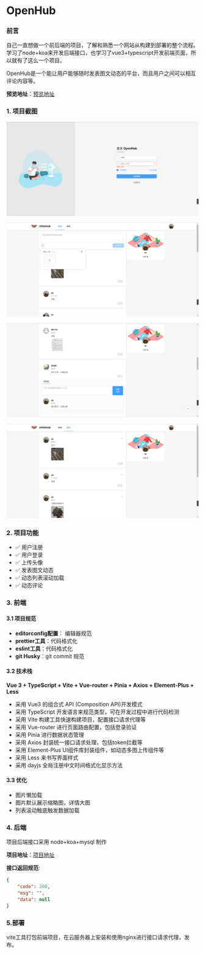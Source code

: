 # OpenHub

### 前言

自己一直想做一个前后端的项目，了解和熟悉一个网站从构建到部署的整个流程。学习了node+koa来开发后端接口，也学习了vue3+typescript开发前端页面，所以就有了这么一个项目。

OpenHub是一个能让用户能够随时发表图文动态的平台，而且用户之间可以相互评论内容等。

**预览地址**：[预览地址](http://119.3.19.117) 

### 1.  项目截图

 ![1](https://raw.githubusercontent.com/QuanMiny/Images/main/openhub_images/1.jpg) 

 ![2](https://raw.githubusercontent.com/QuanMiny/Images/main/openhub_images/2.jpg) 

 ![3](https://raw.githubusercontent.com/QuanMiny/Images/main/openhub_images/3.jpg) 

 ![4](https://raw.githubusercontent.com/QuanMiny/Images/main/openhub_images/4.jpg) 

### 2.  项目功能
- ✅ 用户注册
- ✅ 用户登录
- ✅ 上传头像
- ✅ 发表图文动态
- ✅ 动态列表滚动加载
- ✅ 动态评论

### 3. 前端

#### 3.1 项目规范
- **editorconfig配置**： 编辑器规范
- **prettier工具**：代码格式化
- **eslint工具**：代码格式化
- **git Husky**：git commit 规范

#### 3.2 技术栈
**Vue 3 + TypeScript + Vite + Vue-router + Pinia + Axios + Element-Plus + Less**

- 采用 Vue3 的组合式 API (Composition API)开发模式
- 采用 TypeScript 开发语言来规范类型，可在开发过程中进行代码检测
- 采用 Vite 构建工具快速构建项目，配置接口请求代理等
- 采用 Vue-router 进行页面路由配置，包括登录验证
- 采用 Pinia 进行数据状态管理
- 采用 Axios 封装统一接口请求处理，包括token拦截等
- 采用 Element-Plus UI组件库封装组件，如动态多图上传组件等
- 采用 Less 来书写界面样式
- 采用 dayjs 全局注册中文时间格式化显示方法

#### 3.3 优化

- 图片懒加载
- 图片默认展示缩略图，详情大图
- 列表滚动触底触发数据加载

###  4. 后端

项目后端接口采用 node+koa+mysql 制作

**项目地址**：[项目地址](https://github.com/QuanMiny/openhub) 

**接口返回规范**:

```json
{
    "code": 200,
    "msg": "",
    "data": null
}
```

### 5.部署

vite工具打包前端项目，在云服务器上安装和使用nginx进行接口请求代理，发布。